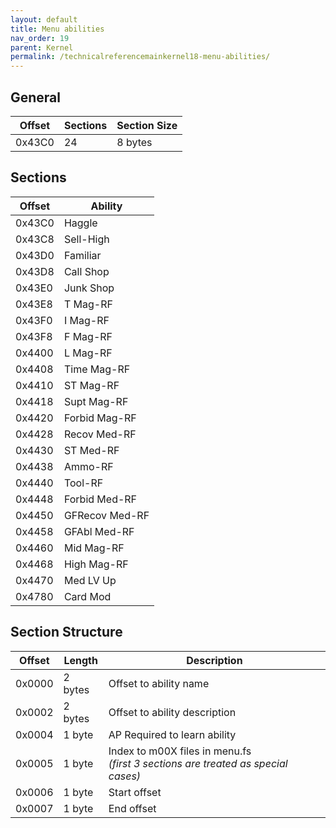 ```yaml
---
layout: default
title: Menu abilities
nav_order: 19
parent: Kernel
permalink: /technicalreferencemainkernel18-menu-abilities/
---
```


## General

| Offset | Sections | Section Size |
|--------|----------|--------------|
| 0x43C0 | 24       | 8 bytes      |

## Sections

| Offset | Ability        |
|--------|----------------|
| 0x43C0 | Haggle         |
| 0x43C8 | Sell-High      |
| 0x43D0 | Familiar       |
| 0x43D8 | Call Shop      |
| 0x43E0 | Junk Shop      |
| 0x43E8 | T Mag-RF       |
| 0x43F0 | I Mag-RF       |
| 0x43F8 | F Mag-RF       |
| 0x4400 | L Mag-RF       |
| 0x4408 | Time Mag-RF    |
| 0x4410 | ST Mag-RF      |
| 0x4418 | Supt Mag-RF    |
| 0x4420 | Forbid Mag-RF  |
| 0x4428 | Recov Med-RF   |
| 0x4430 | ST Med-RF      |
| 0x4438 | Ammo-RF        |
| 0x4440 | Tool-RF        |
| 0x4448 | Forbid Med-RF  |
| 0x4450 | GFRecov Med-RF |
| 0x4458 | GFAbl Med-RF   |
| 0x4460 | Mid Mag-RF     |
| 0x4468 | High Mag-RF    |
| 0x4470 | Med LV Up      |
| 0x4780 | Card Mod       |

## Section Structure

| Offset | Length  | Description                                                                           |
|--------|---------|---------------------------------------------------------------------------------------|
| 0x0000 | 2 bytes | Offset to ability name                                                                |
| 0x0002 | 2 bytes | Offset to ability description                                                         |
| 0x0004 | 1 byte  | AP Required to learn ability                                                          |
| 0x0005 | 1 byte  | Index to m00X files in menu.fs <br/>_(first 3 sections are treated as special cases)_ |
| 0x0006 | 1 byte  | Start offset                                                                          |
| 0x0007 | 1 byte  | End offset                                                                            |